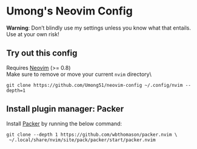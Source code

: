 # Umong's Neovim Config
**Warning**: Don’t blindly use my settings unless you know what that entails. Use at your own risk!

## Try out this config
Requires [Neovim](https://neovim.io/) (>= 0.8)\
Make sure to remove or move your current ``nvim`` directory\
```
git clone https://github.com/Umong51/neovim-config ~/.config/nvim --depth=1
```
## Install plugin manager: Packer
Install [Packer](https://github.com/wbthomason/packer.nvim) by running the below command:
```
git clone --depth 1 https://github.com/wbthomason/packer.nvim \
 ~/.local/share/nvim/site/pack/packer/start/packer.nvim
```
